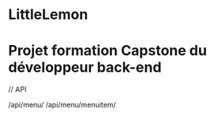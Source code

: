 # LittleLemon
# Projet formation Capstone du développeur back-end

// API
 
 /api/menu/
 /api/menu/menuitem/
 
 

